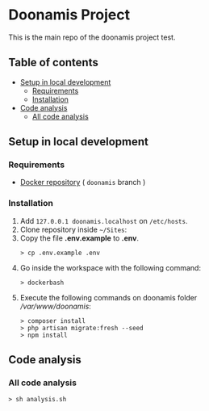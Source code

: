 # Doonamis Project

This is the main repo of the doonamis project test.

## Table of contents

- [Setup in local development](#setup-in-local-development)
    - [Requirements](#requirements)
    - [Installation](#installation)
- [Code analysis](#code-analysis)
    - [All code analysis](#all-code-analysis)

## Setup in local development

### Requirements

- [Docker repository](https://github.com/PerezRaul/docker/tree/doonamis) ( `doonamis` branch )

### Installation
1. Add `127.0.0.1 doonamis.localhost` on `/etc/hosts`.
2. Clone repository inside `~/Sites`:
3. Copy the file **.env.example** to **.env**.
    ```shell
    > cp .env.example .env
    ```
4. Go inside the workspace with the following command:
    ```shell
    > dockerbash
    ```
5. Execute the following commands on doonamis folder _/var/www/doonamis_:
    ```shell
    > composer install
    > php artisan migrate:fresh --seed
    > npm install
    ```

## Code analysis

### All code analysis

```shell
> sh analysis.sh
```
